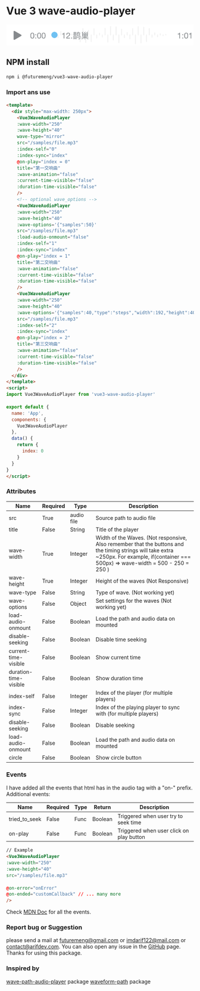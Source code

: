 <!--
 * @Author: be_loving@163.com 
 * @Date: 2024-10-22 18:49:23
 * @LastEditors: be_loving@163.com 
 * @LastEditTime: 2024-10-29 10:10:12
 * @FilePath: /vue3-wave-audio-player/README.md
 * @Description: 这是默认设置,请设置`customMade`, 打开koroFileHeader查看配置 进行设置: https://github.com/OBKoro1/koro1FileHeader/wiki/%E9%85%8D%E7%BD%AE
-->
# Vue 3 wave-audio-player

![Image demo](https://github.com/futuremeng/vue3-wave-audio-player/raw/master/preview.png)

## NPM install

``` sh
npm i @futuremeng/vue3-wave-audio-player
```

### Import ans use

``` html
<template>
  <div style="max-width: 250px">
    <Vue3WaveAudioPlayer
    :wave-width="250"
    :wave-height="40"
    wave-type="mirror"
    src="/samples/file.mp3"
    :index-self="0"
    :index-sync="index"
    @on-play="index = 0"
    title="第一交响曲"
    :wave-animation="false"
    :current-time-visible="false"
    :duration-time-visible="false"
    />  
    <!-- optional wave_options -->
    <Vue3WaveAudioPlayer
    :wave-width="250"
    :wave-height="40"
    :wave-options='{"samples":50}' 
    src="/samples/file.mp3"
    :load-audio-onmount="false"
    :index-self="1"
    :index-sync="index"
    @on-play="index = 1"
    title="第二交响曲"
    :wave-animation="false"
    :current-time-visible="false"
    :duration-time-visible="false"
    />  
    <Vue3WaveAudioPlayer
    :wave-width="250"
    :wave-height="40"
    :wave-options='{"samples":40,"type":"steps","width":192,"height":40}'
    src="/samples/file.mp3"
    :index-self="2"
    :index-sync="index"
    @on-play="index = 2"
    title="第三交响曲"
    :wave-animation="false"
    :current-time-visible="false"
    :duration-time-visible="false"
    />   
  </div>
</template>
<script>
import Vue3WaveAudioPlayer from 'vue3-wave-audio-player'

export default {
  name: 'App',
  components: {
    Vue3WaveAudioPlayer
  },
  data() {
    return {
      index: 0
    }
  }
}
</script>
```

### Attributes

Name | Required | Type | Description
--- | --- | --- | ---
src | True | audio file | Source path to audio file
title | False | String | Title of the player
wave-width | True | Integer | Width of the Waves. (Not responsive, Also remember that the buttons and the timing strings will take extra ~250px. For example, if(container === 500px) => wave-width = 500 - 250 = 250  )
wave-height | True | Integer | Height of the waves (Not Responsive)
wave-type | False | String | Type of wave. (Not working yet)
wave-options | False | Object | Set settings for the waves (Not working yet)
load-audio-onmount | False | Boolean | Load the path and audio data on mounted
disable-seeking | False | Boolean | Disable time seeking
current-time-visible | False | Boolean | Show current time
duration-time-visible | False | Boolean | Show duration time
index-self | False | Integer | Index of the player (for multiple players)
index-sync | False | Integer | Index of the playing player to sync with (for multiple players)
disable-seeking | False | Boolean | Disable seeking
load-audio-onmount | False | Boolean | Load the path and audio data on mounted
circle | False | Boolean | Show circle button

### Events

I have added all the events that html has in the audio tag with a "on-" prefix.
Additional events:

Name | Required | Type | Return | Description
--- | --- | --- | --- | ---  
tried_to_seek | False | Func  | Boolean | Triggered when user try to seek time
on-play | False | Func  | Boolean | Triggered when user click on play button

``` html
// Example 
<Vue3WaveAudioPlayer
:wave-width="250"
:wave-height="40"
src="/samples/file.mp3"

@on-error="onError"
@on-ended="customCallback" // ... many more
/> 
```

Check [MDN Doc](https://developer.mozilla.org/en-US/docs/Web/HTML/Element/audio) for all the events.

### Report bug or Suggestion

please send a mail at <futuremeng@gmail.com> or <imdarif122@mail.com> or <contact@arifdev.com>.
You can also open any issue in the [GitHub](https://github.com/futuremeng/vue3-wave-audio-player) page. Thanks for using this package.

### Inspired by

[wave-path-audio-player](https://www.npmjs.com/package/wave-audio-path-player) package
[waveform-path](https://jerosoler.github.io/waveform-path) package
